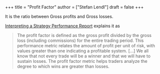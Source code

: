 +++
title = "Profit Factor"
author = ["Stefan Lendl"]
draft = false
+++

It is the ratio between Gross profits and Gross losses.

[Interpreting a Strategy Performance Report](https://www.investopedia.com/articles/fundamental-analysis/10/strategy-performance-reports.asp) explains it as

> The profit factor is defined as the gross profit divided by the gross loss
> (including commissions) for the entire trading period. This performance metric
> relates the amount of profit per unit of risk, with values greater than one
> indicating a profitable system. [...] We all know that not every trade will be a
> winner and that we will have to sustain losses. The profit factor metric helps
> traders analyze the degree to which wins are greater than losses.
